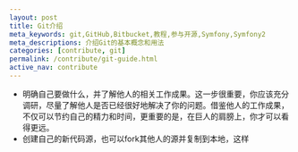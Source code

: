 ```yaml
---
layout: post
title: Git介绍
meta_keywords: git,GitHub,Bitbucket,教程,参与开源,Symfony,Symfony2
meta_descriptions: 介绍Git的基本概念和用法
categories: [contribute, git]
permalink: /contribute/git-guide.html
active_nav: contribute
---
```




* 明确自己要做什么，并了解他人的相关工作成果。这一步很重要，你应该充分调研，尽量了解他人是否已经很好地解决了你的问题。借鉴他人的工作成果，不仅可以节约自己的精力和时间，更重要的是，在巨人的肩膀上，你才可以看得更远。
* 创建自己的新代码源，也可以fork其他人的源并复制到本地，这样
